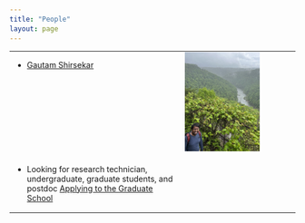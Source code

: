 ```yaml
---
title: "People"
layout: page
---
```



<table height="70%">
  <tr><td width="10%" height="60%" valign="top" align="left">
  <ul>
  <li>
       <a href="/files/CV_GS_UTK.pdf" target="_blank">Gautam Shirsekar</a> 
  </li>
</ul>
   
</td>
    <td width="60%" height="60%" valign="top" style="border: none;">
      <img style="float: center;" src="/assets/images/Gautam_BigSouthFork1.jpeg" height="70%" width="70%"/>
    </td>
    </tr>
<tr><td width="60%" height="60%" valign="top" align="left">
  <ul>
  <li>
       Looking for research technician, undergraduate, graduate students, and postdoc 
        <a href="https://gradschool.utk.edu/future-students/office-of-graduate-admissions/applying-to-graduate-school/" target="_blank"> Applying to the Graduate School</a> 

  </li>
</ul>
   
</td>
    <td  valign="top" style="border: none;">  
    </td>
  </tr>
</table>

